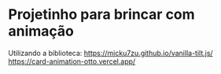 # Projetinho para brincar com animação </br>
Utilizando a biblioteca: https://micku7zu.github.io/vanilla-tilt.js/ </br>
https://card-animation-otto.vercel.app/
